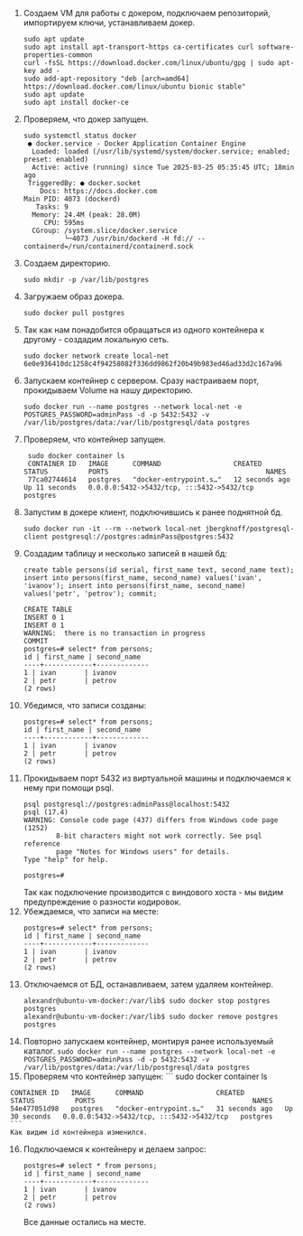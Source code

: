 1. Создаем VM для работы с докером, подключаем репозиторий, импортируем ключи, устанавливаем докер.
   ```
   sudo apt update
   sudo apt install apt-transport-https ca-certificates curl software-properties-common
   curl -fsSL https://download.docker.com/linux/ubuntu/gpg | sudo apt-key add -
   sudo add-apt-repository "deb [arch=amd64] https://download.docker.com/linux/ubuntu bionic stable"
   sudo apt update
   sudo apt install docker-ce
   ```
2. Проверяем, что докер запущен.
   ```
   sudo systemctl status docker
    ● docker.service - Docker Application Container Engine
     Loaded: loaded (/usr/lib/systemd/system/docker.service; enabled; preset: enabled)
     Active: active (running) since Tue 2025-03-25 05:35:45 UTC; 18min ago
    TriggeredBy: ● docker.socket
       Docs: https://docs.docker.com
   Main PID: 4073 (dockerd)
      Tasks: 9
     Memory: 24.4M (peak: 28.0M)
        CPU: 595ms
     CGroup: /system.slice/docker.service
             └─4073 /usr/bin/dockerd -H fd:// --containerd=/run/containerd/containerd.sock
   ```
3. Создаем директорию.
   ```
   sudo mkdir -p /var/lib/postgres
   ```
4. Загружаем образ докера.
   ```
   sudo docker pull postgres
   ```
5. Так как нам понадобится обращаться из одного контейнера к другому - создадим локальную сеть.
    ```
    sudo docker network create local-net
    6e0e936410dc1258c4f94258082f336dd9862f20b49b983ed46ad33d2c167a96
    ```
6. Запускаем контейнер с сервером.
   Сразу настраиваем порт, прокидываем Volume на нашу директорию.
   ```
   sudo docker run --name postgres --network local-net -e POSTGRES_PASSWORD=adminPass -d -p 5432:5432 -v /var/lib/postgres/data:/var/lib/postgresql/data postgres
   ```
7. Проверяем, что контейнер запущен.
   ```
    sudo docker container ls
    CONTAINER ID   IMAGE      COMMAND                  CREATED          STATUS          PORTS                                       NAMES
    77ca02744614   postgres   "docker-entrypoint.s…"   12 seconds ago   Up 11 seconds   0.0.0.0:5432->5432/tcp, :::5432->5432/tcp   postgres
   ```
8. Запустим в докере клиент, подключившись к ранее поднятной бд.
    ```
    sudo docker run -it --rm --network local-net jbergknoff/postgresql-client postgresql://postgres:adminPass@postgres:5432
    ```
9. Создадим таблицу и несколько записей в нашей бд:
    ```
    create table persons(id serial, first_name text, second_name text); insert into persons(first_name, second_name) values('ivan', 'ivanov'); insert into persons(first_name, second_name) values('petr', 'petrov'); commit;

    CREATE TABLE
    INSERT 0 1
    INSERT 0 1
    WARNING:  there is no transaction in progress
    COMMIT
    postgres=# select* from persons;
    id | first_name | second_name
    ----+------------+-------------
    1 | ivan       | ivanov
    2 | petr       | petrov
    (2 rows)
    ```
10. Убедимся, что записи созданы:
    ```
    postgres=# select* from persons;
    id | first_name | second_name
    ----+------------+-------------
    1 | ivan       | ivanov
    2 | petr       | petrov
    (2 rows)
    ```
11. Прокидываем порт 5432 из виртуальной машины и подключаемся к нему при помощи psql.
    ```
    psql postgresql://postgres:adminPass@localhost:5432
    psql (17.4)
    WARNING: Console code page (437) differs from Windows code page (1252)
            8-bit characters might not work correctly. See psql reference
            page "Notes for Windows users" for details.
    Type "help" for help.

    postgres=#
    ```
    Так как подключение производится с виндового хоста - мы видим предупреждение о разности кодировок.
12. Убеждаемся, что записи на месте:
    ```
    postgres=# select* from persons;
    id | first_name | second_name
    ----+------------+-------------
    1 | ivan       | ivanov
    2 | petr       | petrov
    (2 rows)
    ```
13. Отключаемся от БД, останавливаем, затем удаляем контейнер.
    ```
    alexandr@ubuntu-vm-docker:/var/lib$ sudo docker stop postgres
    postgres
    alexandr@ubuntu-vm-docker:/var/lib$ sudo docker remove postgres
    postgres
    ```
14. Повторно запускаем контейнер, монтируя ранее используемый каталог.
    ```sudo docker run --name postgres --network local-net -e POSTGRES_PASSWORD=adminPass -d -p 5432:5432 -v /var/lib/postgres/data:/var/lib/postgresql/data postgres```
15.  Проверяем что контейнер запущен:
    ```
    sudo docker container ls
    
    CONTAINER ID   IMAGE      COMMAND                  CREATED          STATUS          PORTS                                       NAMES
    54e477051d98   postgres   "docker-entrypoint.s…"   31 seconds ago   Up 30 seconds   0.0.0.0:5432->5432/tcp, :::5432->5432/tcp   postgres
    ```
    Как видим id контейнера изменился.
16. Подключаемся к контейнеру и делаем запрос:
    ```
    postgres=# select * from persons;
    id | first_name | second_name
    ----+------------+-------------
    1 | ivan       | ivanov
    2 | petr       | petrov
    (2 rows)
    ```
    Все данные остались на месте.